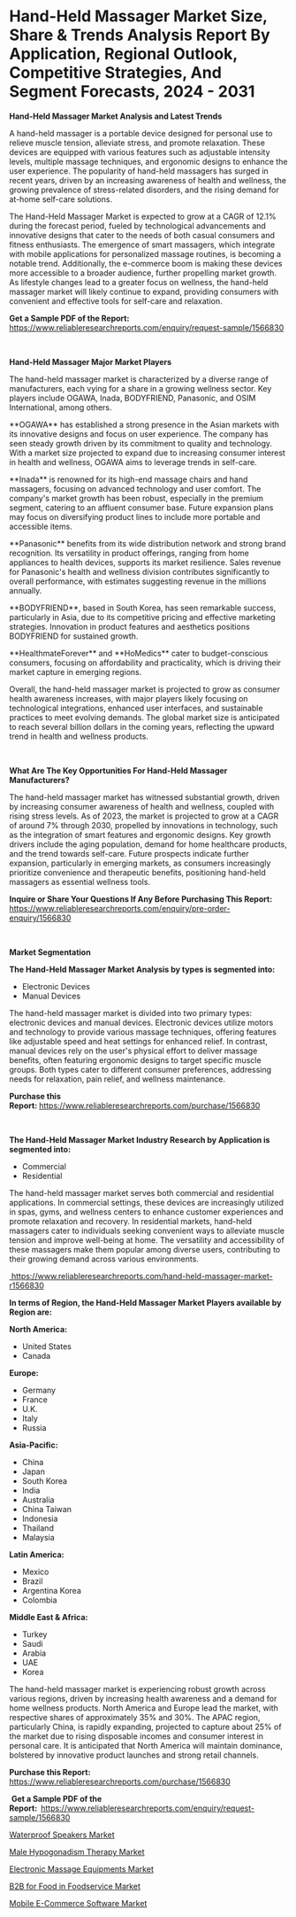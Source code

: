 <p><h1>Hand-Held Massager Market Size, Share & Trends Analysis Report By Application, Regional Outlook, Competitive Strategies, And Segment Forecasts, 2024 - 2031</h1></p><p><strong>Hand-Held Massager Market Analysis and Latest Trends</strong></p>
<p><p>A hand-held massager is a portable device designed for personal use to relieve muscle tension, alleviate stress, and promote relaxation. These devices are equipped with various features such as adjustable intensity levels, multiple massage techniques, and ergonomic designs to enhance the user experience. The popularity of hand-held massagers has surged in recent years, driven by an increasing awareness of health and wellness, the growing prevalence of stress-related disorders, and the rising demand for at-home self-care solutions.</p><p>The Hand-Held Massager Market is expected to grow at a CAGR of 12.1% during the forecast period, fueled by technological advancements and innovative designs that cater to the needs of both casual consumers and fitness enthusiasts. The emergence of smart massagers, which integrate with mobile applications for personalized massage routines, is becoming a notable trend. Additionally, the e-commerce boom is making these devices more accessible to a broader audience, further propelling market growth. As lifestyle changes lead to a greater focus on wellness, the hand-held massager market will likely continue to expand, providing consumers with convenient and effective tools for self-care and relaxation.</p></p>
<p><strong>Get a Sample PDF of the Report:&nbsp;</strong> <a href="https://www.reliableresearchreports.com/enquiry/request-sample/1566830">https://www.reliableresearchreports.com/enquiry/request-sample/1566830</a></p>
<p>&nbsp;</p>
<p><strong>Hand-Held Massager Major Market Players</strong></p>
<p><p>The hand-held massager market is characterized by a diverse range of manufacturers, each vying for a share in a growing wellness sector. Key players include OGAWA, Inada, BODYFRIEND, Panasonic, and OSIM International, among others.</p><p>**OGAWA** has established a strong presence in the Asian markets with its innovative designs and focus on user experience. The company has seen steady growth driven by its commitment to quality and technology. With a market size projected to expand due to increasing consumer interest in health and wellness, OGAWA aims to leverage trends in self-care.</p><p>**Inada** is renowned for its high-end massage chairs and hand massagers, focusing on advanced technology and user comfort. The company's market growth has been robust, especially in the premium segment, catering to an affluent consumer base. Future expansion plans may focus on diversifying product lines to include more portable and accessible items.</p><p>**Panasonic** benefits from its wide distribution network and strong brand recognition. Its versatility in product offerings, ranging from home appliances to health devices, supports its market resilience. Sales revenue for Panasonic's health and wellness division contributes significantly to overall performance, with estimates suggesting revenue in the millions annually.</p><p>**BODYFRIEND**, based in South Korea, has seen remarkable success, particularly in Asia, due to its competitive pricing and effective marketing strategies. Innovation in product features and aesthetics positions BODYFRIEND for sustained growth.</p><p>**HealthmateForever** and **HoMedics** cater to budget-conscious consumers, focusing on affordability and practicality, which is driving their market capture in emerging regions.</p><p>Overall, the hand-held massager market is projected to grow as consumer health awareness increases, with major players likely focusing on technological integrations, enhanced user interfaces, and sustainable practices to meet evolving demands. The global market size is anticipated to reach several billion dollars in the coming years, reflecting the upward trend in health and wellness products.</p></p>
<p>&nbsp;</p>
<p><strong>What Are The Key Opportunities For Hand-Held Massager Manufacturers?</strong></p>
<p><p>The hand-held massager market has witnessed substantial growth, driven by increasing consumer awareness of health and wellness, coupled with rising stress levels. As of 2023, the market is projected to grow at a CAGR of around 7% through 2030, propelled by innovations in technology, such as the integration of smart features and ergonomic designs. Key growth drivers include the aging population, demand for home healthcare products, and the trend towards self-care. Future prospects indicate further expansion, particularly in emerging markets, as consumers increasingly prioritize convenience and therapeutic benefits, positioning hand-held massagers as essential wellness tools.</p></p>
<p><strong>Inquire or Share Your Questions If Any Before Purchasing This Report:</strong> <a href="https://www.reliableresearchreports.com/enquiry/pre-order-enquiry/1566830">https://www.reliableresearchreports.com/enquiry/pre-order-enquiry/1566830</a></p>
<p>&nbsp;</p>
<p><strong>Market Segmentation</strong></p>
<p><strong>The Hand-Held Massager Market Analysis by types is segmented into:</strong></p>
<p><ul><li>Electronic Devices</li><li>Manual Devices</li></ul></p>
<p><p>The hand-held massager market is divided into two primary types: electronic devices and manual devices. Electronic devices utilize motors and technology to provide various massage techniques, offering features like adjustable speed and heat settings for enhanced relief. In contrast, manual devices rely on the user's physical effort to deliver massage benefits, often featuring ergonomic designs to target specific muscle groups. Both types cater to different consumer preferences, addressing needs for relaxation, pain relief, and wellness maintenance.</p></p>
<p><strong>Purchase this Report:&nbsp;</strong><a href="https://www.reliableresearchreports.com/purchase/1566830">https://www.reliableresearchreports.com/purchase/1566830</a></p>
<p>&nbsp;</p>
<p><strong>The Hand-Held Massager Market Industry Research by Application is segmented into:</strong></p>
<p><ul><li>Commercial</li><li>Residential</li></ul></p>
<p><p>The hand-held massager market serves both commercial and residential applications. In commercial settings, these devices are increasingly utilized in spas, gyms, and wellness centers to enhance customer experiences and promote relaxation and recovery. In residential markets, hand-held massagers cater to individuals seeking convenient ways to alleviate muscle tension and improve well-being at home. The versatility and accessibility of these massagers make them popular among diverse users, contributing to their growing demand across various environments.</p></p>
<p><a href="https://www.reliableresearchreports.com/hand-held-massager-market-r1566830">&nbsp;https://www.reliableresearchreports.com/hand-held-massager-market-r1566830</a></p>
<p><strong>In terms of Region, the Hand-Held Massager Market Players available by Region are:</strong></p>
<p>
    <p> <strong> North America: </strong>
        <ul>
            <li>United States</li>
            <li>Canada</li>
        </ul>
        </p> 
    <p> <strong> Europe: </strong>
        <ul>
            <li>Germany</li>
            <li>France</li>
            <li>U.K.</li>
            <li>Italy</li>
            <li>Russia</li>
        </ul>
        </p> 
    <p> <strong> Asia-Pacific: </strong>
        <ul>
            <li>China</li>
            <li>Japan</li>
            <li>South Korea</li>
            <li>India</li>
            <li>Australia</li>
            <li>China Taiwan</li>
            <li>Indonesia</li>
            <li>Thailand</li>
            <li>Malaysia</li>
        </ul>
        </p> 
    <p> <strong> Latin America: </strong>
        <ul>
            <li>Mexico</li>
            <li>Brazil</li>
            <li>Argentina Korea</li>
            <li>Colombia</li>
        </ul>
        </p> 
    <p> <strong> Middle East & Africa: </strong>
        <ul>
            <li>Turkey</li>
            <li>Saudi</li>
            <li>Arabia</li>
            <li>UAE</li>
            <li>Korea</li>
        </ul>
    </p>
    </p>
<p><p>The hand-held massager market is experiencing robust growth across various regions, driven by increasing health awareness and a demand for home wellness products. North America and Europe lead the market, with respective shares of approximately 35% and 30%. The APAC region, particularly China, is rapidly expanding, projected to capture about 25% of the market due to rising disposable incomes and consumer interest in personal care. It is anticipated that North America will maintain dominance, bolstered by innovative product launches and strong retail channels.</p></p>
<p><strong>Purchase this Report: </strong><a href="https://www.reliableresearchreports.com/purchase/1566830">https://www.reliableresearchreports.com/purchase/1566830</a></p>
<p>&nbsp;<strong>Get a Sample PDF of the Report:&nbsp;&nbsp;</strong><a href="https://www.reliableresearchreports.com/enquiry/request-sample/1566830">https://www.reliableresearchreports.com/enquiry/request-sample/1566830</a></p>
<p><strong></strong></p>
<p><p><a href="https://www.linkedin.com/pulse/global-waterproof-speakers-market-projected-grow-cagr-102-forcasted-apkpe">Waterproof Speakers Market</a></p><p><a href="https://github.com/rahu1506/Market-Research-Report-List-6/blob/main/male-hypogonadism-therapy-market.md">Male Hypogonadism Therapy Market</a></p><p><a href="https://github.com/MonroeBullock54/Market-Research-Report-List-1/blob/main/electronic-massage-equipments-market.md">Electronic Massage Equipments Market</a></p><p><a href="https://medium.com/@jahid123ahm_99756/global-b2b-for-food-in-foodservice-market-trends-forecasts-and-market-strategic-analysis-2024-fbab0ca9b3b0">B2B for Food in Foodservice Market</a></p><p><a href="https://issuu.com/reportprime-2/docs/mobile-e-commerce-software-market-s_38bf9acb27fec9">Mobile E-Commerce Software Market</a></p></p>